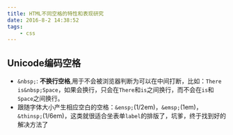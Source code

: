 ```yaml
---
title: HTML不同空格的特性和表现研究
date: 2016-8-2 14:38:52
tags: 
    - css
---
```


## Unicode编码空格

- `&nbsp;`: **不换行空格**,用于不会被浏览器判断为可以在中间打断，比如：`There is&nbsp;Space`，如果会换行，只会在`There`和`is`之间换行，而不会在`is`和`Space`之间换行。
- 跟随字体大小产生相应空白的空格：`&ensp;`(1/2em)，`&emsp;`(1em)，`&thinsp;`(1/6em)，这类就很适合坐表单`label`的排版了，坑爹，终于找到好的解决方法了